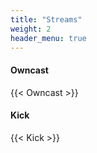 ```yaml
---
title: "Streams"
weight: 2
header_menu: true
---
```


#### Owncast

{{< Owncast >}}

#### Kick

{{< Kick >}}